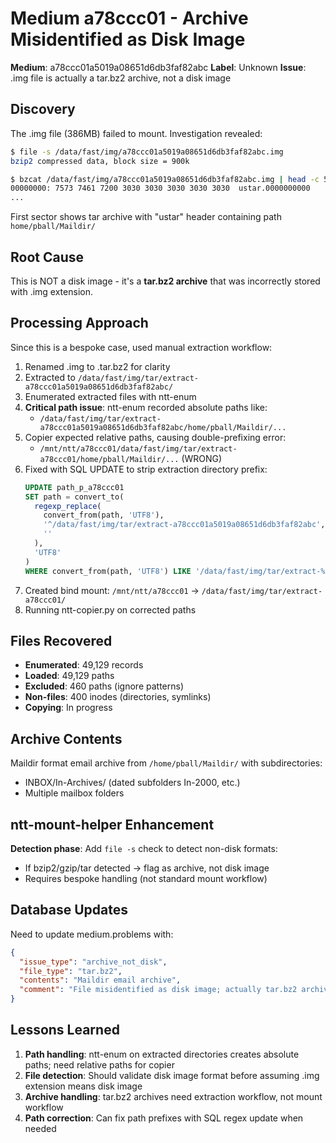 <!--
Author: PB and Claude
Date: Thu 10 Oct 2025
License: (c) HRDAG, 2025, GPL-2 or newer

------
ntt/metrics/2025-10-10-a78ccc01-archive-not-disk.md
-->

# Medium a78ccc01 - Archive Misidentified as Disk Image

**Medium**: a78ccc01a5019a08651d6db3faf82abc
**Label**: Unknown
**Issue**: .img file is actually a tar.bz2 archive, not a disk image

## Discovery

The .img file (386MB) failed to mount. Investigation revealed:

```bash
$ file -s /data/fast/img/a78ccc01a5019a08651d6db3faf82abc.img
bzip2 compressed data, block size = 900k

$ bzcat /data/fast/img/a78ccc01a5019a08651d6db3faf82abc.img | head -c 512 | xxd | head -20
00000000: 7573 7461 7200 3030 3030 3030 3030 3030  ustar.0000000000
...
```

First sector shows tar archive with "ustar" header containing path `home/pball/Maildir/`

## Root Cause

This is NOT a disk image - it's a **tar.bz2 archive** that was incorrectly stored with .img extension.

## Processing Approach

Since this is a bespoke case, used manual extraction workflow:

1. Renamed .img to .tar.bz2 for clarity
2. Extracted to `/data/fast/img/tar/extract-a78ccc01a5019a08651d6db3faf82abc/`
3. Enumerated extracted files with ntt-enum
4. **Critical path issue**: ntt-enum recorded absolute paths like:
   - `/data/fast/img/tar/extract-a78ccc01a5019a08651d6db3faf82abc/home/pball/Maildir/...`
5. Copier expected relative paths, causing double-prefixing error:
   - `/mnt/ntt/a78ccc01/data/fast/img/tar/extract-a78ccc01/home/pball/Maildir/...` (WRONG)
6. Fixed with SQL UPDATE to strip extraction directory prefix:
   ```sql
   UPDATE path_p_a78ccc01
   SET path = convert_to(
     regexp_replace(
       convert_from(path, 'UTF8'),
       '^/data/fast/img/tar/extract-a78ccc01a5019a08651d6db3faf82abc',
       ''
     ),
     'UTF8'
   )
   WHERE convert_from(path, 'UTF8') LIKE '/data/fast/img/tar/extract-%';
   ```
7. Created bind mount: `/mnt/ntt/a78ccc01` → `/data/fast/img/tar/extract-a78ccc01/`
8. Running ntt-copier.py on corrected paths

## Files Recovered

- **Enumerated**: 49,129 records
- **Loaded**: 49,129 paths
- **Excluded**: 460 paths (ignore patterns)
- **Non-files**: 400 inodes (directories, symlinks)
- **Copying**: In progress

## Archive Contents

Maildir format email archive from `/home/pball/Maildir/` with subdirectories:
- INBOX/In-Archives/ (dated subfolders In-2000, etc.)
- Multiple mailbox folders

## ntt-mount-helper Enhancement

**Detection phase**: Add `file -s` check to detect non-disk formats:
- If bzip2/gzip/tar detected → flag as archive, not disk image
- Requires bespoke handling (not standard mount workflow)

## Database Updates

Need to update medium.problems with:
```json
{
  "issue_type": "archive_not_disk",
  "file_type": "tar.bz2",
  "contents": "Maildir email archive",
  "comment": "File misidentified as disk image; actually tar.bz2 archive of home/pball/Maildir/"
}
```

## Lessons Learned

1. **Path handling**: ntt-enum on extracted directories creates absolute paths; need relative paths for copier
2. **File detection**: Should validate disk image format before assuming .img extension means disk image
3. **Archive handling**: tar.bz2 archives need extraction workflow, not mount workflow
4. **Path correction**: Can fix path prefixes with SQL regex update when needed
